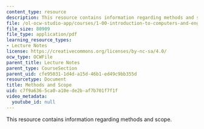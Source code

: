 ```yaml
---
content_type: resource
description: This resource contains information regarding methods and scope.
file: /ol-ocw-studio-app/courses/1-00-introduction-to-computers-and-engineering-problem-solving-spring-2012/c7f9a6365ca0a10ede2baf7b701f7f1f_MIT1_00S12_Lec_6.pdf
file_size: 80909
file_type: application/pdf
learning_resource_types:
- Lecture Notes
license: https://creativecommons.org/licenses/by-nc-sa/4.0/
ocw_type: OCWFile
parent_title: Lecture Notes
parent_type: CourseSection
parent_uid: cfe95031-1d4d-a15d-46b1-ed49c9bb355d
resourcetype: Document
title: Methods and Scope
uid: c7f9a636-5ca0-a10e-de2b-af7b701f7f1f
video_metadata:
  youtube_id: null
---
```

This resource contains information regarding methods and scope.
